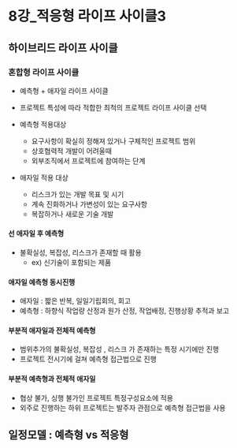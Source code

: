 # 8강_적응형 라이프 사이클3

## 하이브리드 라이프 사이클

### 혼합형 라이프 사이클 

- 예측형 + 애자일 라이프 사이클 

- 프로젝트 특성에 따라 적합한 최척의 프로젝트 라이프 사이클 선택

- 예측형 적용대상
  - 요구사항이 확실히 정해져 있거나 구체적인 프로젝트 범위
  - 상호협력적 개발이 어려울때
  - 외부조직에서 프로젝트에 참여하는 단계
- 애자일 적용 대상
  - 리스크가 있는 개발 목표 및 시기
  - 계속 진화하거나 가변성이 있는 요구사항
  - 복잡하거나 새로운 기술 개발



####  선 애자일 후 예측형

- 불확실성, 복잡성, 리스크가 존재할 때 활용
  - ex) 신기술이 포함되는 제품

#### 애자일 예측형 동시진행

- 애자일 : 짧은 반복, 일일기립회의, 회고
- 예측형 : 하향식 작업량 산정과 원가 산정, 작업배정, 진행상황 추적과 보고



#### 부분적 애자일과 전체적 예측형

- 범위추가의 불확실성, 복잡성 , 리스크 가 존재하는 특정 시기에만 진행
- 프로젝트 전시기에 걸쳐 예측형 접근법으로 진행



#### 부분적 예측형과 전체적 애자일

- 협상 불가, 싱행 불가인 프로젝트 특정구성요소에 적용
- 외주로 진행하는 하위 프로젝트는 발주자 관점으로 예측형 접근법을 사용

## 일정모델 : 예측형 vs 적응형